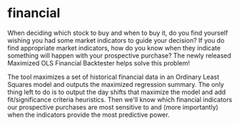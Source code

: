 # financial

When deciding which stock to buy and when to buy it, do you find yourself wishing you had some market indicators to guide your decision?  If you do find appropriate market indicators, how do you know when they indicate something will happen with your prospective purchase?  The newly released Maximized OLS Financial Backtester helps solve this problem!

The tool maximizes a set of historical financial data in an Ordinary Least Squares model and outputs the maximized regression summary. The only thing left to do is to output the day shifts that maximize the model and add fit/significance criteria heuristics. Then we'll know which financial indicators our prospective purchases are most sensitive to and (more importantly) when the indicators provide the most predictive power.

